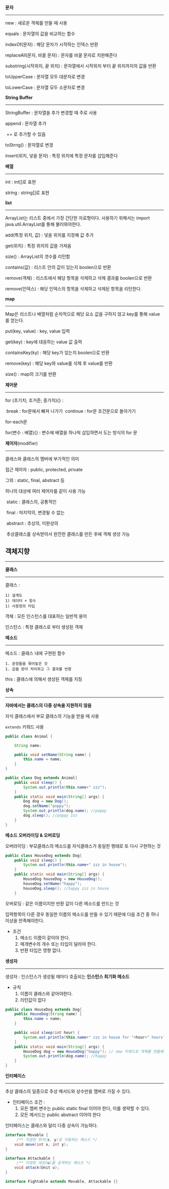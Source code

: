 **문자**

---

new : 새로운 객체를 만들 때 사용

equals : 문자열의 값을 비교하는 함수 

indexOf(문자) : 해당 문자가 시작하는 인덱스 반환

replaceAll(문자, 바꿀 문자) : 문자를 바꿀 문자로 치완해준다

substring(시작위치, 끝 위치) : 문자열에서 시작위치 부터 끝 위치까지의 값을 반환

toUpperCase : 문자열 모두 대문자로 변경 

toLowerCase : 문자열 모두 소문자로 변경



**String Buffer**

---

StringBuffer : 문자열을 추가 변경할 때 주로 사용

append : 문자열 추가

​	+= 로 추가할 수 있음

toStrng() : 문자열로 변경

insert(위치, 넣을 문자) :  특정 위치에 특정 문자를 삽입해준다



**배열**

---

int : int[]로 표현

string : string[]로 표현



**list**

---

ArrayList는 리스트 중에서 가장 간단한 자료형이다. 사용하기 위해서는 import java.util.ArrayList를 통해 불러와야한다.

add(특정 위치, 값) : 넣을 위치를 지정해 값 추가 

get(위치) : 특정 위치의 값을 가져옴

size() : ArrayList의 갯수를 리턴함

contains(값) : 리스트 안의 값이 있는지 boolen으로 반환

remove(객체) : 리스트에서 해당 항목을 삭제하고 삭제 결과를 boolen으로 반환

remove(인덱스) : 해당 인덱스의 항목을 삭제하고 삭제된 항목을 리턴한다.



**map**

---

Map은 리스트나 배열처럼 순차적으로 해당 요소 값을 구하지 않고 key를 통해 value를 얻는다.

put(key, value) : key, value 입력

get(key) : key에 대응하는 value 값 출력

containsKey(ky) : 해당 key가 있는지 boolen으로 반환

remove(key) : 해당 key와 value를 삭제 후 value를 반환

size() : map의 크기를 반환 



**제어문**

---

for (초기치; 조거준; 증가치){} : 

​	break : for문에서 빠져 나가기
​	continue : for문 조건문으로 돌아가기



for-each문 

for(변수 : 배열){} : 변수에 배열을 하나씩 삽입하면서 도는 방식의 for 문



**제어자**(modifier)

---

클래스와 클래스의 멤버에 부가적인 의미

접근 제어자 : public, protected, private 

그외 : static, final, abstract 등

하나의 대상에 여러 제어자를 같이 사용 가능

​	static : 클래스의, 공통적인

​	final : 마지막의, 변경될 수 없는

​	abstract : 추상의, 미완성의

​			추상클래스를 상속받아서 완전한 클래스를 만든 후에 객체 생성 가능



## **객체지향**

---



**클래스**

---

클래스 : 

	1) 설계도
	1) 데이터 + 함수
	1) 사용정의 타입 

객체 : 모든 인스턴스를 대표하는 일반적 용어

인스턴스 : 특정 클래스로 부터 생성된 객체



**메소드** 

---



메소드 :  클래스 내에 구현된 함수

	1. 문장들을 묶어놓은 것
	1. 값을 받아 처리하고 그 결과를 반환



this : 클래스에 의해서 생성된 객체를 지칭 



**상속**

---

**자바에서는 클래스의 다중 상속을 지원하지 않음**

자식 클래스에서 부모 클래스의 기능을 받을 때 사용 

`extends` 키워드 사용 

```java
public class Animal {

    String name;

    public void setName(String name) {
        this.name = name;
    }
}

public class Dog extends Animal{
    public void sleep() {
        System.out.println(this.name+" zzz");
    }
    public static void main(String[] args) {
        Dog dog = new Dog(); 
        dog.setName("poppy");
        System.out.println(dog.name); //poppy
        dog.sleep(); //poppy zzz
    }
}
```



**메소드 오버라이딩 & 오버로딩**

오버라이딩 : 부모클래스의 메소드를 자식클래스가 동일한 행태로 또 다시 구현하는 것

~~~java
public class HouseDog extends Dog{
    public void sleep() {
        System.out.println(this.name+" zzz in house");
    }
    public static void main(String[] args) {
        HouseDog houseDog = new HouseDog();
        houseDog.setName("happy");
        houseDog.sleep(); //happy zzz in house
    }
~~~



오버로딩 : 같은 이름이지만 반환 값이 다른 메소드를 만드는 것 

입력항목이 다른 경우 동일한 이름의 메소드를 만들 수 있기 때문에 다음 조건 중 하나 이상을 만족해야한다.

* 조건 
  1. 메소드 이름이 같이야 한다.
  2. 매개변수의 개수 또는 타입이 달라야 한다.
  3. 반환 타입은 영향 없다.



**생성자**

---

생성자 : 인스턴스가 생성될 때마다 호출되는 **인스턴스 최기화 메소드**

* 규칙 
  1. 이름이 클래스와 같아야한다.
  2. 리턴값이 없다 

```java
public class HouseDog extends Dog{
    public HouseDog(String name) {
        this.name = name;
    }

    public void sleep(int hour) {
        System.out.println(this.name+" zzz in house for "+hour+" hours");
    }
    public static void main(String[] args) {
        HouseDog dog = new HouseDog("happy"); // new 키워드로 객체를 만들때 문자열을 전달해야만 한다.
        System.out.println(dog.name); //happy
    }
}
```



**인터페이스** 

---

추상 클래스의 일종으로 추상 메서드와 상수만을 맴버로 가질 수 있다.

* 인터페이스 조건 : 
  1) 모든 멤버 변수는 public static final 이어야 한다, 이를 생략할 수 있다.
  2) 모든 메서드는 public abstract 이어야 한다 



인터페이스는 클래스와 달리 다중 상속이 가능하다.

```java
interface Movable {
     /** 지정된 위치(x, y)로 이동하는 메소드 */
  	void move(int x, int y);
}

interface Attackable {
     /** 지정된 대상(u)을 공격하는 메소드 */
  	void attack(Unit u);
}

interface Fightable extends Movable, Attackable {}
```